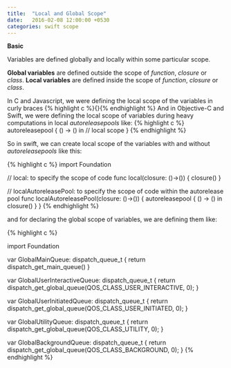 ```yaml
---
title:  "Local and Global Scope"
date:   2016-02-08 12:00:00 +0530
categories: swift scope
---
```


**Basic**

Variables are defined globally and locally within some particular scope.

**Global variables** are defined outside the scope of *function*, *closure* or *class*.
**Local variables** are defined inside the scope of *function*, *closure* or *class*.

In C and Javascript, we were defining the local scope of the variables in curly braces {% highlight c %}{}{% endhighlight %}
And in Objective-C and Swift, we were defining the local scope of variables during heavy computations in local *autoreleasepools* like:
{% highlight c %}
  autoreleasepool { () -> () in
      // local scope
  }
{% endhighlight %}

So in swift, we can create local scope of the variables with and without *autoreleasepools* like this:

{% highlight c %}
import Foundation

// local: to specify the scope of code
func local(closure: ()->()) {
    closure()
}

// localAutoreleasePool: to specify the scope of code within the autorelease pool
func localAutoreleasePool(closure: ()->()) {
    autoreleasepool { () -> () in
        closure()
    }
}
{% endhighlight %}


and for declaring the global scope of variables, we are defining them like:

{% highlight c %}

import Foundation

var GlobalMainQueue: dispatch_queue_t {
    return dispatch_get_main_queue()
}

var GlobalUserInteractiveQueue: dispatch_queue_t {
    return dispatch_get_global_queue(QOS_CLASS_USER_INTERACTIVE, 0);
}

var GlobalUserInitiatedQueue: dispatch_queue_t {
    return dispatch_get_global_queue(QOS_CLASS_USER_INITIATED, 0);
}

var GlobalUtilityQueue: dispatch_queue_t {
    return dispatch_get_global_queue(QOS_CLASS_UTILITY, 0);
}

var GlobalBackgroundQueue: dispatch_queue_t {
    return dispatch_get_global_queue(QOS_CLASS_BACKGROUND, 0);
}
{% endhighlight %}

